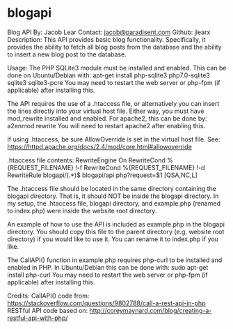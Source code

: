 # blogapi
Blog API
By: Jacob Lear
Contact: jacob@paradisent.com
Github: jlearx
Description: This API provides basic blog functionality. Specifically, it provides the
ability to fetch all blog posts from the database and the ability to insert a new blog
post to the database.

Usage:
The PHP SQLite3 module must be installed and enabled.
This can be done on Ubuntu/Debian with: apt-get install php-sqlite3 php7.0-sqlite3 sqlite3 sqlite3-pcre
You may need to restart the web server or php-fpm (if applicable) after installing this. 

The API requires the use of a .htaccess file, or alternatively you can insert the lines 
directly into your virtual host file. Either way, you must have mod_rewrite installed and enabled.
For apache2, this can be done by: a2enmod rewrite
You will need to restart apache2 after enabling this.

If using .htaccess, be sure AllowOverride is set in the virtual host file.
See: https://httpd.apache.org/docs/2.4/mod/core.html#allowoverride

.htaccess file contents:
<IfModule mod_rewrite.c>
RewriteEngine On
RewriteCond %{REQUEST_FILENAME} !-f
RewriteCond %{REQUEST_FILENAME} !-d
RewriteRule blogapi/(.*)$ blogapi/api.php?request=$1 [QSA,NC,L]
</IfModule>

The .htaccess file should be located in the same directory containing the blogapi directory.
That is, it should NOT be inside the blogapi directory.
In my setup, the .htaccess file, blogapi directory, and example.php (renamed to index.php)
were inside the website root directory.

An example of how to use the API is included as example.php in the blogapi directory.
You should copy this file to the parent directory (e.g. website root directory) if you would
like to use it. You can rename it to index.php if you like.

The CallAPI() function in example.php requires php-curl to be installed and enabled in PHP.
In Ubuntu/Debian this can be done with: sudo apt-get install php-curl
You may need to restart the web server or php-fpm (if applicable) after installing this. 

Credits:
CallAPI() code from:  https://stackoverflow.com/questions/9802788/call-a-rest-api-in-php
RESTful API code based on: http://coreymaynard.com/blog/creating-a-restful-api-with-php/
